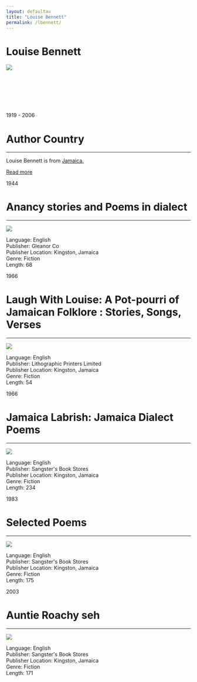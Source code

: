 ```yaml
---
layout: defaultau
title: "Louise Bennett"
permalink: /lbennett/
---
```

<!-- partial:index.partial.html -->
<div class="content">
    <h1>Louise Bennett</h1>
    <div class="quote">
        <div><img src="https://www.caribbeannationalweekly.com/wp-content/uploads/2019/06/Miss-Lou-Louise-Bennett-CoverleyJamaican-Cultural-Icon.jpg" class="logo"></div>
    </div>
    <div class="timeline">
        <div style="padding-bottom:100px;"></div>
        <div class="block">
            <div class="date right"><p class="right">1919 - 2006</p></div>
            <div class="dot"></div>
            <div class="left first">
            <div class="author_country">
                <h1>Author Country</h1><hr>
            <div class="aclocation">  <p>Louise Bennett is from <a href="{{ site.baseurl }}/4">Jamaica.</a></p> </div>
                <div class="acreadmore">  <a href="https://en.wikipedia.org/wiki/George_Lamming" target="_blank">Read more</a></div>
            </div>
            </div>
        </div>
        <div class="block">
            <div class="date left"><p class="left">1944</p></div>
            <div class="dot"></div>
            <div class="right">
                <h1>Anancy stories and Poems in dialect</h1><hr>
                <p><img src="https://books.google.com/books/content?id=R78NAQAAIAAJ&printsec=frontcover&img=1&zoom=1&imgtk=AFLRE70QFkpzLCDsPp1NCZn3gTP0MGC2wnIu6Vy5nPDbo4L4LkB1gVyH5OtJSzVigK9JptcGQJPof2sVwFrsTto35n96DAiuvBMNi731rtCeXHFHDcXnlJORBAsvzv-QN1m5wD_ZYhAl"></p>
                <p>
                Language: English<br/>
                Publisher: Gleanor Co<br/>
                Publisher Location: Kingston, Jamaica<br/>
                Genre: Fiction<br/>
                Length: 68                </p>
            </div>
        </div>
        <div class="block">
            <div class="date right"><p class="right">1966</p></div>
            <div class="dot"></div>
            <div class="left">
                <h1>Laugh With Louise: A Pot-pourri of Jamaican Folklore : Stories, Songs, Verses</h1><hr>
                <p><img src="https://culturacolectiva-cultura-colectiva-prod.cdn.arcpublishing.com/resizer/3z1Scp--bxhT2ivkoWt8h1pMWK8=/600x450/filters:format(jpg):quality(70)/cloudfront-us-east-1.images.arcpublishing.com/culturacolectiva/WQH2EOKEX5HP3ERI6UYUZQNBTY.jpg"></p>
                <p>
                Language: English<br/>
                Publisher: Lithographic Printers Limited<br/>
                Publisher Location: Kingston, Jamaica<br/>
                Genre: Fiction<br/>
                Length: 54                </p>
            </div>
        </div>      
        <div class="block">
            <div class="date left"><p class="left">1966</p></div>
            <div class="dot"></div>
            <div class="right">
                <h1>Jamaica Labrish: Jamaica Dialect Poems</h1><hr>
                <p><img src="https://images-na.ssl-images-amazon.com/images/I/813RoRWD98L.jpg"></p>
                Language: English<br/>
                Publisher: Sangster's Book Stores<br/>
                Publisher Location: Kingston, Jamaica<br/>
                Genre: Fiction<br/>
                Length: 234                </p>
            </div>
        </div>
        <div class="block">
            <div class="date right"><p class="right">1983</p></div>
            <div class="dot"></div>
            <div class="left">
                <h1>Selected Poems</h1><hr>
                <p><img src="https://i.gr-assets.com/images/S/compressed.photo.goodreads.com/books/1517342737l/38261238.jpg"></p>
                <p>
                Language: English<br/>
                Publisher: Sangster's Book Stores<br/>
                Publisher Location: Kingston, Jamaica<br/>
                Genre: Fiction<br/>
                Length: 175                </p>
            </div>
        </div>
        <div class="block">
            <div class="date left"><p class="left">2003</p></div>
            <div class="dot"></div>
            <div class="right">
                <h1>Auntie Roachy seh</h1><hr>
                <p><img src="https://images-na.ssl-images-amazon.com/images/I/61T9MaCVd2L.jpg"></p>
                <p>
                Language: English<br/>
                Publisher: Sangster's Book Stores<br/>
                Publisher Location: Kingston, Jamaica<br/>
                Genre: Fiction<br/>
                Length: 171
                </p>
            </div>
        </div>
        <div style="padding-bottom:100px;"></div>
    </div>
    </div>
  <!-- partial -->
<script src='https://cdnjs.cloudflare.com/ajax/libs/jquery/3.1.1/jquery.min.js'></script><script  src="{{ site.baseurl }}/assets/js/authorscript.js"></script>